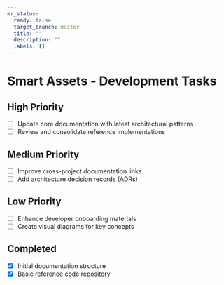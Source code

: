 ```yaml
---
mr_status:
  ready: false
  target_branch: master
  title: ""
  description: ""
  labels: []
---
```


# Smart Assets - Development Tasks

## High Priority

- [ ] Update core documentation with latest architectural patterns
- [ ] Review and consolidate reference implementations

## Medium Priority

- [ ] Improve cross-project documentation links
- [ ] Add architecture decision records (ADRs)

## Low Priority

- [ ] Enhance developer onboarding materials
- [ ] Create visual diagrams for key concepts

## Completed

- [x] Initial documentation structure
- [x] Basic reference code repository

